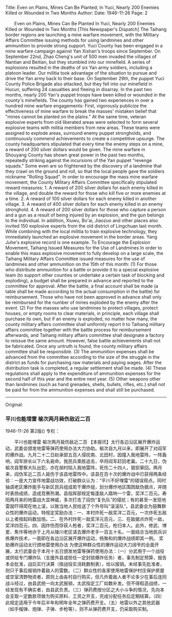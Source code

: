 Title: Even on Plains, Mines Can Be Planted; In Yuci, Nearly 200 Enemies Killed or Wounded in Two Months
Author:
Date: 1946-11-26
Page: 2

　　Even on Plains, Mines Can Be Planted
    In Yuci, Nearly 200 Enemies Killed or Wounded in Two Months
    [This Newspaper's Dispatch] The Taihang border regions are launching a mine warfare movement, with the Military Affairs Committee issuing methods for using landmines and other ammunition to provide strong support. Yuci County has been engaged in a mine warfare campaign against Yan Xishan's troops since September. On September 22nd, Zhao Cheng's unit of 500 men invaded the villages of Nantian and Beitian, but they stumbled into our minefield. A series of explosions resulted in the deaths of six Yan army soldiers, including a platoon leader. Our militia took advantage of the situation to pursue and drive the Yan army back to their base. On September 29th, the puppet Yuci County Police Brigade also attacked, but they fell into our minefield in Hucun, suffering 24 casualties and fleeing in disarray. In the past two months, nearly 200 Yan's puppet troops have been killed or wounded in the county's minefields. The county has gained two experiences in over a hundred mine warfare engagements: First, vigorously publicize the effectiveness of mine warfare to break the masses' mistaken belief that "mines cannot be planted on the plains." At the same time, veteran explosive experts from old liberated areas were selected to form several explosive teams with militia members from new areas. These teams were assigned to explode areas, surround enemy puppet strongholds, and continuously commend achievements to create a competitive upsurge. The county headquarters stipulated that every time the enemy steps on a mine, a reward of 200 silver dollars would be given. The mine warfare in Shouyang County has shown great power in the past two months, repeatedly striking against the incursions of the Yan puppet "revenge squads." Some even are so frightened by the discovery of a landmine that they crawl on the ground and roll, so that the local people gave the soldiers nickname "Rolling Squad". In order to encourage the mass mine warfare movement, the County Military Affairs Committee specifically stipulated reward measures: 1. A reward of 200 silver dollars for each enemy killed in the village, and double the reward for those who kill five or more enemies at a time. 2. A reward of 100 silver dollars for each enemy killed in another village. 3. A reward of 400 silver dollars for each enemy killed in an enemy stronghold. 4. A reward of 200 silver dollars for those who capture a person and a gun as a result of being injured by an explosion, and the gun belongs to the individual. In addition, Xiuwu, Bo'ai, Jiaozuo and other places also invited 150 explosive experts from the old district of Lingchuan last month. While combining with the local militia to train explosive technology, they immediately launched an explosive movement in the border areas. Yang Juhe's explosive record is one example.
    To Encourage the Explosion Movement, Taihang Issued Measures for the Use of Landmines
    In order to enable this mass explosive movement to fully develop on a large scale, the Taihang Military Affairs Committee issued measures for the use of landmines and other ammunition on the 15th of this month: (1) For those who distribute ammunition for a battle or provide it to a special explosive team (to support other counties or undertake a certain task of blocking and exploding), a budget shall be prepared in advance and reported to the committee for approval. After the battle, a final account shall be made (a table shall be made according to the actual consumption in the battle) for reimbursement. Those who have not been approved in advance shall only be reimbursed for the number of mines exploded by the enemy after the event. (2) For the masses who use landmines to protect villages, protect houses, or empty rooms to clear materials, in principle, each village shall purchase its own, but if an enemy is exploded, no matter how many, the county military affairs committee shall uniformly report it to Taihang military affairs committee together with the battle process for reimbursement afterwards, and Taihang military affairs committee shall designate a factory to reissue the same amount. However, false battle achievements shall not be fabricated. Once any untruth is found, the county military affairs committee shall be responsible. (3) The ammunition expenses shall be advanced from the committee according to the size of the struggle in the district as funds for purchasing raw materials and paying wages. After the distribution task is completed, a regular settlement shall be made. (4) These regulations shall apply to the expenditure of ammunition expenses for the second half of this year and the entire next year. (5) Other weapons other than landmines (such as hand grenades, shells, bullets, rifles, etc.) shall not be paid for from the ammunition expenses and shall still be purchased.



<hr /> 

Original: 


### 平川也能埋雷  榆次两月毙伤敌近二百

1946-11-26
第2版()
专栏：

　　平川也能埋雷
    榆次两月毙伤敌近二百
    【本报讯】太行各边沿区展开爆炸运动，武委会颁发地雷等弹药使用办法大力协助。榆次自九月以来，即展开了对阎军的爆炸战。九月二十二日赵承部五百人侵扰南、北田村，因撞入我地雷阵，一阵轰响，阎军排长以下六名毙命。我民兵乘胜追击，卒将阎军赶回老巢。二十九日，伪榆次县警察大队出犯，亦在胡村陷入我地雷阵，死伤二十四人，狼狈窜回。两月来，阎伪军近二百人毙伤于该县地雷阵中。该县在百十次的爆炸战中已获得两条经验：一是大力宣传地雷战功效，打破群众认为：“平川不好埋雷”的错误观点。同时抽调老区爆炸能手与新区民兵组成若干爆炸组，划分爆炸地区围困敌伪据点，并随时表扬成绩，造成竞赛热潮。县指挥部规定每逢敌人踏响一个雷，奖洋二百元。寿阳两月来的地雷战大显神威，多次打击了阎伪“复仇队”的侵扰；有的甚至一发现地雷就吓得爬在地上滚，以致当地人民给送了个外号叫“滚滚队”。县武委会为鼓舞群众性的爆炸运动，特规定奖励办法：一、本村炸死一敌奖洋二百元，一次炸死五敌以上者按起码数加倍。二、在外村炸死一敌奖洋元百元，三、在敌据点炸死一敌，奖洋四百元，四、因炸伤而俘获人枪者，奖洋二百元，枪归本人。此外，修武、博爱、焦作等地亦于上月从陵川老区请去爆炸老手一百五十名，一面结合当地民兵训练爆炸技术，一面即在各边沿区展开爆炸运动，杨聚和的爆炸战绩即其一例。
    奖助爆炸运动太行颁地雷使用办法
    为使这种群众性的爆炸运动大刀阔爷的全面开展，太行武委会于本月十五日颁发地雷等弹药使用办法：（一）分武用于一个战役或供给专门爆炸队（支援外县或担任一定封锁爆炸任务）者，事先制定预算，报告本会批准，战后实行决算（按战役实消耗数制表），给以报销。未经事先批准者，则只于事后报销炸着敌人的雷数。（二）群众性的各家使用地雷保护村庄保护房屋或空室清野物资者，原则上由各村自行购买，但凡炸着敌人者不论多少在事后连同战斗经过，由县武统一向太武报销，太武指定工厂如数补发。但不得假造战绩，一经发现有不确实者，由县武负责。（三）弹药费按分区之大小斗争的情况，先向本会支取一定数款项做为购买原料、工资之开支，完成分配任务后定期结算。（四）此规定适用于今年后半年和明年全年之弹药费开支。（五）地雷以外之其他武器（如手榴弹、炮弹、子弹、步枪等），则不从弹药费开支，仍采取购买制。
